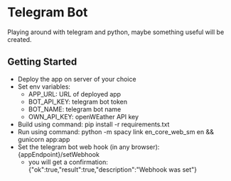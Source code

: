 # Telegram Bot
Playing around with telegram and python, maybe something useful will be created.

## Getting Started

- Deploy the app on server of your choice
- Set env variables:
  - APP_URL: URL of deployed app
  - BOT_API_KEY: telegram bot token
  - BOT_NAME: telegram bot name
  - OWN_API_KEY: openWEather API key
- Build using command: pip install -r requirements.txt
- Run using command: python -m spacy link en_core_web_sm en && gunicorn app:app
- Set the telegram bot web hook (in any browser): {appEndpoint}/setWebhook
  - you will get a confirmation: {"ok":true,"result":true,"description":"Webhook was set"}
